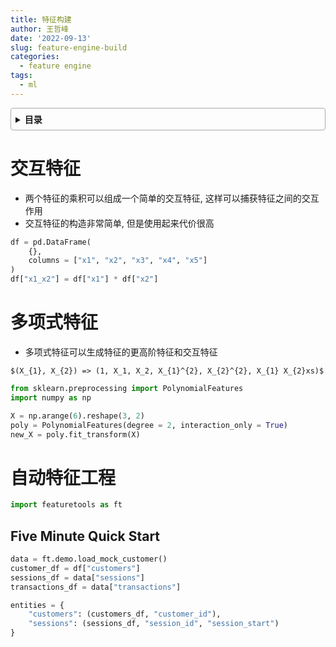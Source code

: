 ```yaml
---
title: 特征构建
author: 王哲峰
date: '2022-09-13'
slug: feature-engine-build
categories:
  - feature engine
tags:
  - ml
---
```


<style>
details {
    border: 1px solid #aaa;
    border-radius: 4px;
    padding: .5em .5em 0;
}
summary {
    font-weight: bold;
    margin: -.5em -.5em 0;
    padding: .5em;
}
details[open] {
    padding: .5em;
}
details[open] summary {
    border-bottom: 1px solid #aaa;
    margin-bottom: .5em;
}
</style>

<details><summary>目录</summary><p>

- [交互特征](#交互特征)
- [多项式特征](#多项式特征)
- [自动特征工程](#自动特征工程)
  - [Five Minute Quick Start](#five-minute-quick-start)
</p></details><p></p>

# 交互特征

- 两个特征的乘积可以组成一个简单的交互特征, 这样可以捕获特征之间的交互作用
- 交互特征的构造非常简单, 但是使用起来代价很高

```python
df = pd.DataFrame(
    {},
    columns = ["x1", "x2", "x3", "x4", "x5"]
)
df["x1_x2"] = df["x1"] * df["x2"]
```

# 多项式特征


- 多项式特征可以生成特征的更高阶特征和交互特征

`$(X_{1}, X_{2}) => (1, X_1, X_2, X_{1}^{2}, X_{2}^{2}, X_{1} X_{2}xs)$`

```python
from sklearn.preprocessing import PolynomialFeatures
import numpy as np

X = np.arange(6).reshape(3, 2)
poly = PolynomialFeatures(degree = 2, interaction_only = True)
new_X = poly.fit_transform(X)
```

# 自动特征工程


```python
import featuretools as ft
```

## Five Minute Quick Start

```python
data = ft.demo.load_mock_customer()
customer_df = df["customers"]
sessions_df = data["sessions"]
transactions_df = data["transactions"]

entities = {
    "customers": (customers_df, "customer_id"),
    "sessions": (sessions_df, "session_id", "session_start")
}
```

